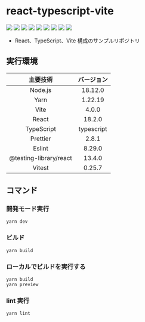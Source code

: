 # react-typescript-vite

<img src="https://img.shields.io/badge/-Node.js-gray.svg?logo=node.js&style=flat-square">
<img src="https://img.shields.io/badge/-Yarn-gray.svg?logo=yarn&style=flat-square">
<img src="https://img.shields.io/badge/Vite-gray.svg?logo=vite&style=flat-square">
<img src="https://img.shields.io/badge/-React-gray.svg?logo=react&style=flat-square">
<img src="https://img.shields.io/badge/-Typescript-gray.svg?logo=typescript&style=flat-square">
<img src="https://img.shields.io/badge/-Prettier-gray.svg?logo=prettier&style=flat-square">
<img src="https://img.shields.io/badge/-Eslint-gray.svg?logo=eslint&style=flat-square">
<img src="https://img.shields.io/badge/Testing-Library-gray.svg?logo=testinglibrary&style=flat-square">
<img src="https://img.shields.io/badge/Vitest-gray.svg?logo=vitest&style=flat-square">

- React、TypeScript、Vite 構成のサンプルリポジトリ

## 実行環境

|        主要技術        | バージョン |
| :--------------------: | :--------: |
|        Node.js         |  18.12.0   |
|          Yarn          |  1.22.19   |
|          Vite          |   4.0.0    |
|         React          |   18.2.0   |
|       TypeScript       | typescript |
|        Prettier        |   2.8.1    |
|         Eslint         |   8.29.0   |
| @testing-library/react |   13.4.0   |
|         Vitest         |   0.25.7   |

## コマンド

### 開発モード実行

```shell
yarn dev
```

### ビルド

```shell
yarn build
```

### ローカルでビルドを実行する

```shell
yarn build
yarn preview
```

### lint 実行

```shell
yarn lint
```
